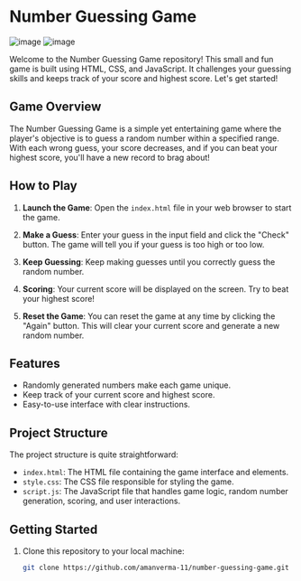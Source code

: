 # Number Guessing Game
![image](https://github.com/amanverma-11/guess_the_number/assets/92319785/c04c2cf6-958b-478e-be42-d98257dfdc17)
![image](https://github.com/amanverma-11/guess_the_number/assets/92319785/1f73ba1d-2c2a-44bb-895e-e56415a801ca)


Welcome to the Number Guessing Game repository! This small and fun game is built using HTML, CSS, and JavaScript. It challenges your guessing skills and keeps track of your score and highest score. Let's get started!

## Game Overview

The Number Guessing Game is a simple yet entertaining game where the player's objective is to guess a random number within a specified range. With each wrong guess, your score decreases, and if you can beat your highest score, you'll have a new record to brag about!

## How to Play

1. **Launch the Game**: Open the `index.html` file in your web browser to start the game.

2. **Make a Guess**: Enter your guess in the input field and click the "Check" button. The game will tell you if your guess is too high or too low.

3. **Keep Guessing**: Keep making guesses until you correctly guess the random number.

4. **Scoring**: Your current score will be displayed on the screen. Try to beat your highest score!

5. **Reset the Game**: You can reset the game at any time by clicking the "Again" button. This will clear your current score and generate a new random number.

## Features

- Randomly generated numbers make each game unique.
- Keep track of your current score and highest score.
- Easy-to-use interface with clear instructions.

## Project Structure

The project structure is quite straightforward:

- `index.html`: The HTML file containing the game interface and elements.
- `style.css`: The CSS file responsible for styling the game.
- `script.js`: The JavaScript file that handles game logic, random number generation, scoring, and user interactions.

## Getting Started

1. Clone this repository to your local machine:

   ```bash
   git clone https://github.com/amanverma-11/number-guessing-game.git
